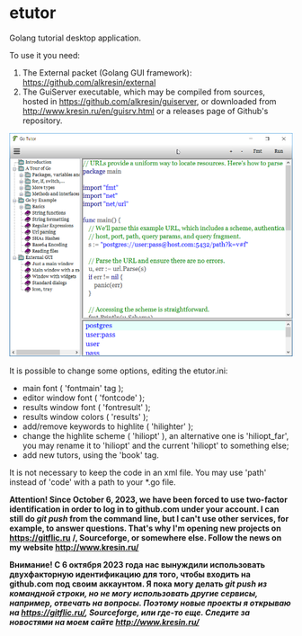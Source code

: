 # etutor
Golang tutorial desktop application.

To use it you need:
 1) The External packet (Golang GUI framework):  https://github.com/alkresin/external
 2) The GuiServer executable, which may be compiled from sources, hosted in https://github.com/alkresin/guiserver, or downloaded from http://www.kresin.ru/en/guisrv.html or a releases page of Github's repository.

<p align="center" markdown="1">
  <img src="screenshot/etutor_2.png" />
</p>

It is possible to change some options, editing the etutor.ini:
 - main font ( 'fontmain' tag );
 - editor window font ( 'fontcode' );
 - results window font ( 'fontresult' );
 - results window colors ( 'results' );
 - add/remove keywords to highlite ( 'hilighter' );
 - change the highlite scheme ( 'hiliopt' ), an alternative one is 'hiliopt_far', you may rename it to 'hiliopt' and the current 'hiliopt' to something else;
 - add new tutors, using the 'book' tag.

It is not necessary to keep the code in an xml file. You may use 'path' instead of 'code' with a path to your *.go file.

<b> Attention! Since October 6, 2023, we have been forced to use two-factor identification in order to 
   log in to github.com under your account. I can still do <i>git push</i> from the command line, but I can't
   use other services, for example, to answer questions. That's why I'm opening new projects on 
   https://gitflic.ru /, Sourceforge, or somewhere else. Follow the news on my website http://www.kresin.ru/

   Внимание! С 6 октября 2023 года нас вынуждили использовать двухфакторную идентификацию для того, чтобы 
   входить на github.com под своим аккаунтом. Я пока могу делать <i>git push<i> из командной строки, но не могу
   использовать другие сервисы, например, отвечать на вопросы. Поэтому новые проекты я открываю на 
   https://gitflic.ru/, Sourceforge, или где-то еще. Следите за новостями на моем сайте http://www.kresin.ru/ </b>
